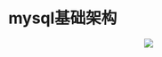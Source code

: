 # mysql基础架构

<p align='center'>
<img src='https://github.com/w1991668899/blog/blob/master/image/mysql/mysql%E6%97%A5%E5%BF%97%E7%B3%BB%E7%BB%9F.jpeg'>
</p>
